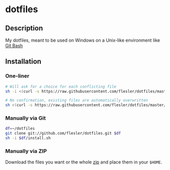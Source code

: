# dotfiles

## Description

My dotfiles, meant to be used on Windows on a Unix-like environment like [Git Bash](https://git-scm.com/download/win)

## Installation

### One-liner

```bash
# Will ask for a choice for each conflicting file
sh -i <(curl -s https://raw.githubusercontent.com/flesler/dotfiles/master/install.sh)
```

```bash
# No confirmation, existing files are automatically overwritten
sh <(curl -s https://raw.githubusercontent.com/flesler/dotfiles/master/install.sh)
```

### Manually via Git

```bash
df=~/dotfiles
git clone git://github.com/flesler/dotfiles.git $df
sh -i $df/install.sh
```

### Manually via ZIP

Download the files you want or the whole [zip](https://github.com/flesler/dotfiles/archive/master.zip) and place them in your `$HOME`.

